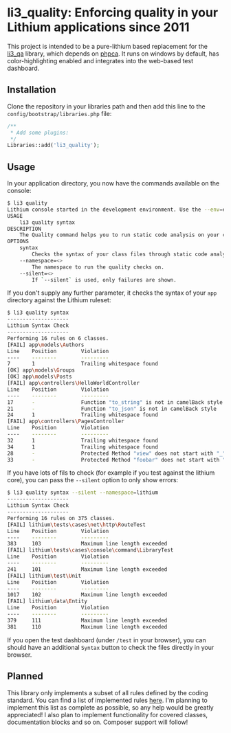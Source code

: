 li3_quality: Enforcing quality in your Lithium applications since 2011
======================================================================
This project is intended to be a pure-lithium based replacement for the [li3_qa](https://github.com/UnionOfRAD/li3_qa) library, which depends on [phpca](https://github.com/UnionOfRAD/phpca). It runs on windows by default, has color-highlighting enabled and integrates into the web-based test dashboard.

Installation
------------
Clone the repository in your libraries path and then add this line to the `config/bootstrap/libraries.php` file:

```php
/**
 * Add some plugins:
 */
Libraries::add('li3_quality');
```

Usage
-----
In your application directory, you now have the commands available on the console:

```bash
$ li3 quality
Lithium console started in the development environment. Use the --env=environmet key to alter this.
USAGE
	li3 quality syntax
DESCRIPTION
	The Quality command helps you to run static code analysis on your codebase.
OPTIONS
	syntax
		Checks the syntax of your class files through static code analysis.
	--namespace=<>
		The namespace to run the quality checks on.
	--silent=<>
		If `--silent` is used, only failures are shown.
```

If you don't supply any further parameter, it checks the syntax of your `app` directory against the Lithium ruleset:

```bash
$ li3 quality syntax
--------------------
Lithium Syntax Check
--------------------
Performing 16 rules on 6 classes.
[FAIL] app\models\Authors
Line    Position        Violation
----    --------        ---------
7       1               Trailing whitespace found
[OK] app\models\Groups
[OK] app\models\Posts
[FAIL] app\controllers\HelloWorldController
Line    Position        Violation
----    --------        ---------
17      -               Function "to_string" is not in camelBack style
21      -               Function "to_json" is not in camelBack style
24      1               Trailing whitespace found
[FAIL] app\controllers\PagesController
Line    Position        Violation
----    --------        ---------
32      1               Trailing whitespace found
34      1               Trailing whitespace found
28      -               Protected Method "view" does not start with "_"
33      -               Protected Method "foobar" does not start with "_"
```

If you have lots of fils to check (for example if you test against the lithium core), you can pass the `--silent` option to only show errors:

```bash
$ li3 quality syntax --silent --namespace=lithium
--------------------
Lithium Syntax Check
--------------------
Performing 16 rules on 375 classes.
[FAIL] lithium\tests\cases\net\http\RouteTest
Line    Position        Violation
----    --------        ---------
383     103             Maximum line length exceeded
[FAIL] lithium\tests\cases\console\command\LibraryTest
Line    Position        Violation
----    --------        ---------
241     101             Maximum line length exceeded
[FAIL] lithium\test\Unit
Line    Position        Violation
----    --------        ---------
1017    102             Maximum line length exceeded
[FAIL] lithium\data\Entity
Line    Position        Violation
----    --------        ---------
379     111             Maximum line length exceeded
381     110             Maximum line length exceeded
```

If you open the test dashboard (under `/test` in your browser), you can should have an additional `Syntax` button to check the files directly in your browser.

Planned
-------
This library only implements a subset of all rules defined by the coding standard. You can find a list of implemented rules [here](). I'm planning to implement this list as complete as possible, so any help would be greatly appreciated! I also plan to implement functionality for covered classes, documentation blocks and so on. Composer support will follow!